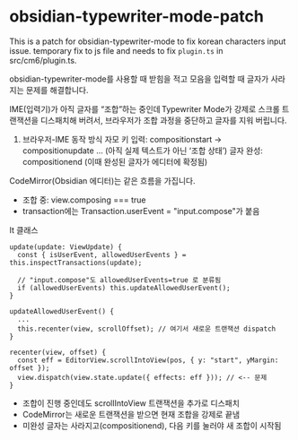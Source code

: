 # obsidian-typewriter-mode-patch
This is a patch for obsidian-typewriter-mode to fix korean characters input issue.
temporary fix to js file and needs to fix `plugin.ts` in src/cm6/plugin.ts.

obsidian-typewriter-mode를 사용할 때 받힘을 적고 모음을 입력할 때 글자가 사라지는 문제를 해결합니다.

IME(입력기)가 아직 글자를 “조합”하는 중인데 Typewriter Mode가 강제로 스크롤 트랜잭션을 디스패치해 버려서, 브라우저가 조합 과정을 중단하고 글자를 지워 버립니다.

1. 브라우저-IME 동작 방식
자모 키 입력:	compositionstart → compositionupdate …	(아직 실제 텍스트가 아닌 ‘조합 상태’)
글자 완성:	compositionend	(이때 완성된 글자가 에디터에 확정됨)

CodeMirror(Obsidian 에디터)는 같은 흐름을 가집니다.
- 조합 중: view.composing === true
- transaction에는 Transaction.userEvent = "input.compose"가 붙음

It 클래스
```
update(update: ViewUpdate) {
  const { isUserEvent, allowedUserEvents } = this.inspectTransactions(update);

  // "input.compose"도 allowedUserEvents=true 로 분류됨
  if (allowedUserEvents) this.updateAllowedUserEvent();
}

updateAllowedUserEvent() {
  ...
  this.recenter(view, scrollOffset); // 여기서 새로운 트랜잭션 dispatch
}

recenter(view, offset) {
  const eff = EditorView.scrollIntoView(pos, { y: "start", yMargin: offset });
  view.dispatch(view.state.update({ effects: eff })); // <-- 문제
}
```
- 조합이 진행 중인데도 scrollIntoView 트랜잭션을 추가로 디스패치
- CodeMirror는 새로운 트랜잭션을 받으면 현재 조합을 강제로 끝냄
- 미완성 글자는 사라지고(compositionend), 다음 키를 눌러야 새 조합이 시작됨
